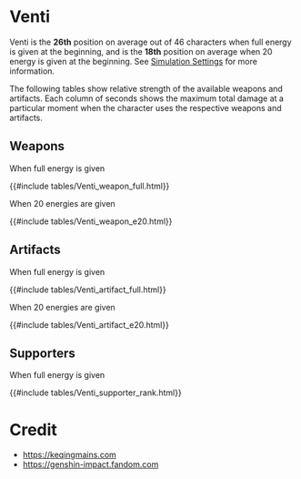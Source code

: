 # Venti

Venti is the **26th** position on average out of 46
characters when full energy is given at the beginning, and is the
**18th** position on average when 20 energy is given at the
beginning. See [Simulation Settings](./simulation_settings.md) for more
information.

The following tables show relative strength of the available weapons and
artifacts. Each column of seconds shows the maximum total damage at a
particular moment when the character uses the respective weapons and
artifacts.

## Weapons

When full energy is given

{{#include tables/Venti_weapon_full.html}}

When 20 energies are given

{{#include tables/Venti_weapon_e20.html}}

## Artifacts

When full energy is given

{{#include tables/Venti_artifact_full.html}}

When 20 energies are given

{{#include tables/Venti_artifact_e20.html}}

## Supporters

When full energy is given

{{#include tables/Venti_supporter_rank.html}}

# Credit

- <https://keqingmains.com>
- <https://genshin-impact.fandom.com>
